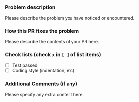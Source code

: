### Problem description

Please describe the problem you have noticed or encountered.

### How this PR fixes the problem

Please describe the contents of your PR here.

### Check lists (check `x` in `[ ]` of list items)

- [ ] Test passed
- [ ] Coding style (indentation, etc)

### Additional Comments (if any)

Please specify any extra content here.
